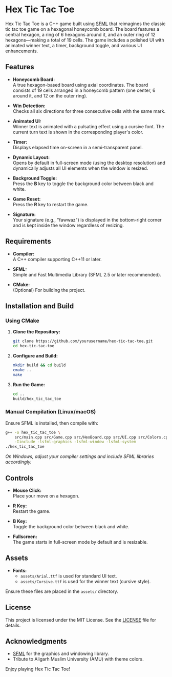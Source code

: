 # Hex Tic Tac Toe

Hex Tic Tac Toe is a C++ game built using [SFML](https://www.sfml-dev.org/) that reimagines the classic tic tac toe game on a hexagonal honeycomb board. The board features a central hexagon, a ring of 6 hexagons around it, and an outer ring of 12 hexagons—making a total of 19 cells. The game includes a polished UI with animated winner text, a timer, background toggle, and various UI enhancements.

## Features

- **Honeycomb Board:**  
  A true hexagon-based board using axial coordinates. The board consists of 19 cells arranged in a honeycomb pattern (one center, 6 around it, and 12 on the outer ring).

- **Win Detection:**  
  Checks all six directions for three consecutive cells with the same mark.

- **Animated UI:**  
  Winner text is animated with a pulsating effect using a cursive font. The current turn text is shown in the corresponding player's color.

- **Timer:**  
  Displays elapsed time on-screen in a semi-transparent panel.

- **Dynamic Layout:**  
  Opens by default in full-screen mode (using the desktop resolution) and dynamically adjusts all UI elements when the window is resized.

- **Background Toggle:**  
  Press the **B** key to toggle the background color between black and white.

- **Game Reset:**  
  Press the **R** key to restart the game.

- **Signature:**  
  Your signature (e.g., "fawwaz") is displayed in the bottom-right corner and is kept inside the window regardless of resizing.

## Requirements

- **Compiler:**  
  A C++ compiler supporting C++11 or later.

- **SFML:**  
  Simple and Fast Multimedia Library (SFML 2.5 or later recommended).

- **CMake:**  
  (Optional) For building the project.

## Installation and Build

### Using CMake

1. **Clone the Repository:**
   ```bash
   git clone https://github.com/yourusername/hex-tic-tac-toe.git
   cd hex-tic-tac-toe
   ```

2. **Configure and Build:**
   ```bash
   mkdir build && cd build
   cmake ..
   make
   ```

3. **Run the Game:**
   ```bash
   cd ..
   build/hex_tic_tac_toe
   ```

### Manual Compilation (Linux/macOS)

Ensure SFML is installed, then compile with:
```bash
g++ -o hex_tic_tac_toe \
    src/main.cpp src/Game.cpp src/HexBoard.cpp src/UI.cpp src/Colors.cpp \
    -Iinclude -lsfml-graphics -lsfml-window -lsfml-system
./hex_tic_tac_toe
```

*On Windows, adjust your compiler settings and include SFML libraries accordingly.*

## Controls

- **Mouse Click:**  
  Place your move on a hexagon.

- **R Key:**  
  Restart the game.

- **B Key:**  
  Toggle the background color between black and white.

- **Fullscreen:**  
  The game starts in full-screen mode by default and is resizable.

## Assets

- **Fonts:**  
  - `assets/Arial.ttf` is used for standard UI text.
  - `assets/Cursive.ttf` is used for the winner text (cursive style).

Ensure these files are placed in the `assets/` directory.

## License

This project is licensed under the MIT License. See the [LICENSE](LICENSE) file for details.

## Acknowledgments

- [SFML](https://www.sfml-dev.org/) for the graphics and windowing library.
- Tribute to Aligarh Muslim University (AMU) with theme colors.

Enjoy playing Hex Tic Tac Toe!
```
